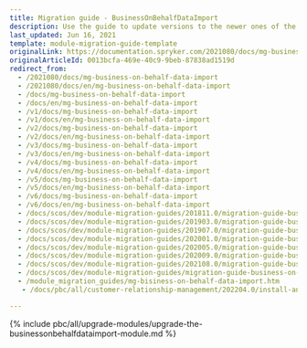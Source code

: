 ```yaml
---
title: Migration guide - BusinessOnBehalfDataImport
description: Use the guide to update versions to the newer ones of the Business on Behalf Data Import module.
last_updated: Jun 16, 2021
template: module-migration-guide-template
originalLink: https://documentation.spryker.com/2021080/docs/mg-business-on-behalf-data-import
originalArticleId: 0013bcfa-469e-40c9-9beb-87838ad1519d
redirect_from:
  - /2021080/docs/mg-business-on-behalf-data-import
  - /2021080/docs/en/mg-business-on-behalf-data-import
  - /docs/mg-business-on-behalf-data-import
  - /docs/en/mg-business-on-behalf-data-import
  - /v1/docs/mg-business-on-behalf-data-import
  - /v1/docs/en/mg-business-on-behalf-data-import
  - /v2/docs/mg-business-on-behalf-data-import
  - /v2/docs/en/mg-business-on-behalf-data-import
  - /v3/docs/mg-business-on-behalf-data-import
  - /v3/docs/en/mg-business-on-behalf-data-import
  - /v4/docs/mg-business-on-behalf-data-import
  - /v4/docs/en/mg-business-on-behalf-data-import
  - /v5/docs/mg-business-on-behalf-data-import
  - /v5/docs/en/mg-business-on-behalf-data-import
  - /v6/docs/mg-business-on-behalf-data-import
  - /v6/docs/en/mg-business-on-behalf-data-import
  - /docs/scos/dev/module-migration-guides/201811.0/migration-guide-business-on-behalf-data-import.html
  - /docs/scos/dev/module-migration-guides/201903.0/migration-guide-business-on-behalf-data-import.html
  - /docs/scos/dev/module-migration-guides/201907.0/migration-guide-business-on-behalf-data-import.html
  - /docs/scos/dev/module-migration-guides/202001.0/migration-guide-business-on-behalf-data-import.html
  - /docs/scos/dev/module-migration-guides/202005.0/migration-guide-business-on-behalf-data-import.html
  - /docs/scos/dev/module-migration-guides/202009.0/migration-guide-business-on-behalf-data-import.html
  - /docs/scos/dev/module-migration-guides/202108.0/migration-guide-business-on-behalf-data-import.html
  - /docs/scos/dev/module-migration-guides/migration-guide-business-on-behalf-data-import.html
  - /module_migration_guides/mg-bisiness-on-behalf-data-import.htm
   - /docs/pbc/all/customer-relationship-management/202204.0/install-and-upgrade/upgrade-modules/upgrade-the-businessonbehalfdataimport-module.html

---
```


{% include pbc/all/upgrade-modules/upgrade-the-businessonbehalfdataimport-module.md %} <!-- To edit, see /_includes/pbc/all/upgrade-modules/upgrade-the-businessonbehalfdataimport-module.md -->
